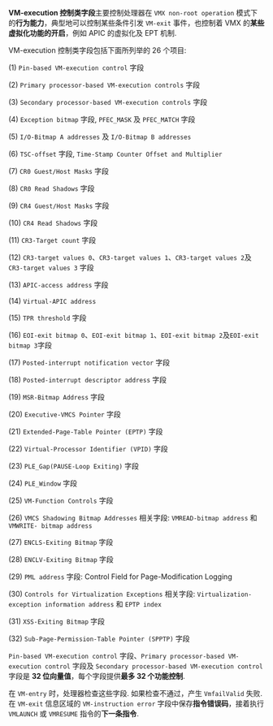 **VM-execution 控制类字段**主要控制处理器在 `VMX non-root operation` 模式下的**行为能力**，典型地可以控制某些条件引发 `VM-exit` 事件，也控制着 VMX 的**某些虚拟化功能的开启**，例如 APIC 的虚拟化及 EPT 机制. 

VM-execution 控制类字段包括下面所列举的 26 个项目: 

(1) `Pin-based VM-execution control` 字段

(2) `Primary processor-based VM-execution controls` 字段

(3) `Secondary processor-based VM-execution controls` 字段

(4) `Exception bitmap` 字段, `PFEC_MASK` 及 `PFEC_MATCH` 字段

(5) `I/O-Bitmap A addresses` 及 `I/O-Bitmap B addresses`

(6) `TSC-offset` 字段, `Time-Stamp Counter Offset and Multiplier`

(7) `CR0 Guest/Host Masks` 字段

(8) `CR0 Read Shadows` 字段

(9) `CR4 Guest/Host Masks` 字段

(10) `CR4 Read Shadows` 字段

(11) `CR3-Target count` 字段

(12) `CR3-target values 0`、`CR3-target values 1`、`CR3-target values 2`及`CR3-target values 3` 字段

(13) `APIC-access address` 字段

(14) `Virtual-APIC address`

(15) `TPR threshold` 字段

(16) `EOI-exit bitmap 0`、`EOI-exit bitmap 1`、`EOI-exit bitmap 2`及`EOI-exit bitmap 3`字段

(17) `Posted-interrupt notification vector` 字段

(18) `Posted-interrupt descriptor address` 字段

(19) `MSR-Bitmap Address` 字段

(20) `Executive-VMCS Pointer` 字段

(21) `Extended-Page-Table Pointer (EPTP)` 字段

(22) `Virtual-Processor Identifier (VPID)` 字段

(23) `PLE_Gap(PAUSE-Loop Exiting)` 字段

(24) `PLE_Window` 字段

(25) `VM-Function Controls` 字段

(26) `VMCS Shadowing Bitmap Addresses` 相关字段: `VMREAD-bitmap address` 和 `VMWRITE- bitmap address`

(27) `ENCLS-Exiting Bitmap` 字段

(28) `ENCLV-Exiting Bitmap` 字段

(29) `PML address` 字段: Control Field for Page-Modification Logging

(30) `Controls for Virtualization Exceptions` 相关字段: `Virtualization-exception information address` 和 `EPTP index`

(31) `XSS-Exiting Bitmap` 字段

(32) `Sub-Page-Permission-Table Pointer (SPPTP)` 字段

`Pin-based VM-execution control` 字段、`Primary processor-based VM-execution control` 字段及 `Secondary processor-based VM-execution control` 字段是 **32 位向量值**，每个字段提供**最多 32 个功能控制**. 

在 `VM-entry` 时，处理器检查这些字段. 如果检查不通过，产生 `VmfailValid` 失败. 在 `VM-exit` 信息区域的 `VM-instruction error` 字段中保存**指令错误码**，接着执行 `VMLAUNCH` 或 `VMRESUME` 指令的**下一条指令**. 